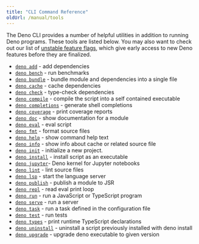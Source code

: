 ```yaml
---
title: "CLI Command Reference"
oldUrl: /manual/tools
---
```


The Deno CLI provides a number of helpful utilities in addition to running Deno
programs. These tools are listed below. You may also want to check out our list
of [unstable feature flags](./unstable_flags.md), which give early access to new
Deno features before they are finalized.

- [`deno add`](../basics/modules/index.md#package-registries) - add dependencies
- [`deno bench`](./benchmarker.md) - run benchmarks
- [`deno bundle`](./bundler.md) - bundle module and dependencies into a single
  file
- [`deno cache`](./cache.md) - cache dependencies
- [`deno check`](./check.md) - type-check dependencies
- [`deno compile`](./compiler.md) - compile the script into a self contained
  executable
- [`deno completions`](./completions.md) - generate shell completions
- [`deno coverage`](./coverage.md) - print coverage reports
- [`deno doc`](./documentation_generator.md) - show documentation for a module
- [`deno eval`](./eval.md) - eval script
- [`deno fmt`](./formatter.md) - format source files
- [`deno help`](./index.md) - show command help text
- [`deno info`](./dependency_inspector.md) - show info about cache or related
  source file
- [`deno init`](./init.md) - initialize a new project.
- [`deno install`](./script_installer.md) - install script as an executable
- [`deno jupyter`](./jupyter.md)- Deno kernel for Jupyter notebooks
- [`deno lint`](./linter.md) - lint source files
- [`deno lsp`](./lsp.md) - start the language server
- [`deno publish`](../basics/modules/publishing_modules.md) - publish a module
  to JSR
- [`deno repl`](./repl.md) - read eval print loop
- [`deno run`](./run.md) - run a JavaScript or TypeScript program
- [`deno serve`](./serve.md) - run a server
- [`deno task`](./task_runner.md) - run a task defined in the configuration file
- [`deno test`](../basics/testing/index.md) - run tests
- [`deno types`](./types.md) - print runtime TypeScript declarations
- [`deno uninstall`](./uninstall.md) - uninstall a script previously installed
  with deno install
- [`deno upgrade`](./upgrade.md) - upgrade deno executable to given version
